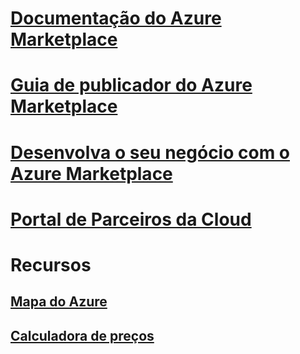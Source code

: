 # [Documentação do Azure Marketplace](index.md)

# [Guia de publicador do Azure Marketplace](marketplace-publishers-guide.md)
# [Desenvolva o seu negócio com o Azure Marketplace](grow-your-business-azure-marketplace.md)
# [Portal de Parceiros da Cloud](./cloud-partner-portal/cloud-partner-portal-what-is-the-cloud-partner-portal.md)
# Recursos
## [Mapa do Azure](https://azure.microsoft.com/roadmap/)
## [Calculadora de preços](https://azure.microsoft.com/pricing/calculator/)
